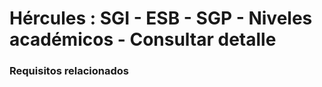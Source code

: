 # Hércules : SGI \- ESB \- SGP \- Niveles académicos \- Consultar detalle



### Requisitos relacionados






